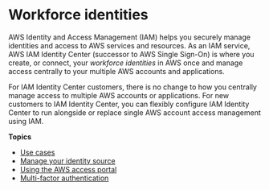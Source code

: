# Workforce identities<a name="identities"></a>

AWS Identity and Access Management \(IAM\) helps you securely manage identities and access to AWS services and resources\. As an IAM service, AWS IAM Identity Center \(successor to AWS Single Sign\-On\) is where you create, or connect, your *workforce identities* in AWS once and manage access centrally to your multiple AWS accounts and applications\.

For IAM Identity Center customers, there is no change to how you centrally manage access to multiple AWS accounts or applications\. For new customers to IAM Identity Center, you can flexibly configure IAM Identity Center to run alongside or replace single AWS account access management using IAM\.

**Topics**
+ [Use cases](use-cases.md)
+ [Manage your identity source](manage-your-identity-source.md)
+ [Using the AWS access portal](using-the-portal.md)
+ [Multi\-factor authentication](enable-mfa.md)